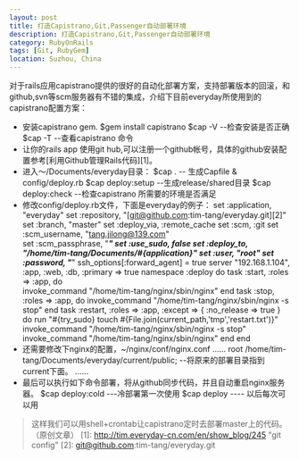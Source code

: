 ```yaml
---
layout: post
title: 打造Capistrano,Git,Passenger自动部署环境
description: 打造Capistrano,Git,Passenger自动部署环境
category: RubyOnRails
tags: [Git, RubyGem]
location: Suzhou, China
---
```

对于rails应用capistrano提供的很好的自动化部署方案，支持部署版本的回滚，和github,svn等scm服务器有不错的集成，介绍下目前everyday所使用到的capistrano配置方案：

 - 安装capistrano gem.
    $gem install capistrano
    $cap -V         --检查安装是否正确
    $cap -T         --查看capistrano 命令
 - 让你的rails app 使用git hub,可以注册一个github帐号，具体的github安装配置参考[利用Github管理Rails代码][1]。
 - 进入～/Documents/everyday目录：
    $cap .            -- 生成Capfile & config/deploy.rb
    $cap deploy:setup   --生成release/shared目录
    $cap deploy:check   --检查capistrano 所需要的环境是否满足
 - 修改config/deploy.rb文件，下面是everyday的例子：
    set :application, "everyday"
    set :repository,  "[git@github.com:tim-tang/everyday.git][2]"
    set :branch, "master"
    set :deploy_via, :remote_cache
    set :scm, :git
    set :scm_username, "tang.jilong@139.com"   
    set :scm_passphrase, "*****"
    set :use_sudo,   false 
    set :deploy_to,   "/home/tim-tang/Documents/#{application}"
    set :user, "root"
    set :password, "*****"
    ssh_options[:forward_agent] = true
    server "192.168.1.104", :app, :web, :db, :primary => true
    namespace :deploy do
      task :start, :roles => :app, do  
        invoke_command "/home/tim-tang/nginx/sbin/nginx"
      end
      task :stop, :roles => :app,  do 
        invoke_command "/home/tim-tang/nginx/sbin/nginx -s stop"
      end
      task :restart, :roles => :app, :except => { :no_release => true } do
        run "#{try_sudo} touch #{File.join(current_path,'tmp','restart.txt')}"
        invoke_command "/home/tim-tang/nginx/sbin/nginx -s stop"
        invoke_command "/home/tim-tang/nginx/sbin/nginx"
      end
    end
 - 还需要修改下nginx的配置，~/nginx/conf/nginx.conf
    ......
    root /home/tim-tang/Documents/everyday/current/public;  --将原来的部署目录指到current下面。
    ......
 - 最后可以执行如下命令部署，将从github同步代码，并且自动重启nginx服务器。
    $cap deploy:cold  ---冷部署第一次使用
    $cap deploy   ---- 以后每次可以用
> 这样我们可以用shell+crontab让capistrano定时去部署master上的代码。（原创文章）
  [1]: http://tim.everyday-cn.com/en/show_blog/245 "git config"
  [2]: git@github.com:tim-tang/everyday.git
